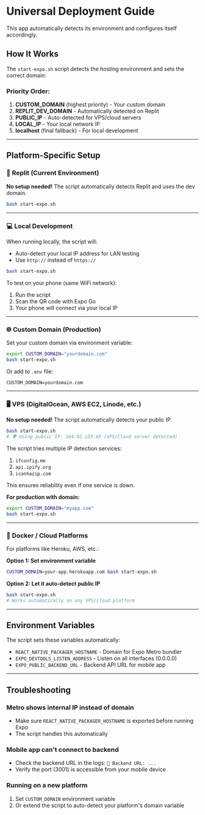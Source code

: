 # Universal Deployment Guide

This app automatically detects its environment and configures itself accordingly.

## How It Works

The `start-expo.sh` script detects the hosting environment and sets the correct domain:

### Priority Order:
1. **CUSTOM_DOMAIN** (highest priority) - Your custom domain
2. **REPLIT_DEV_DOMAIN** - Automatically detected on Replit
3. **PUBLIC_IP** - Auto-detected for VPS/cloud servers
4. **LOCAL_IP** - Your local network IP
5. **localhost** (final fallback) - For local development

---

## Platform-Specific Setup

### 🔵 Replit (Current Environment)
**No setup needed!** The script automatically detects Replit and uses the dev domain.

```bash
bash start-expo.sh
```

---

### 💻 Local Development

When running locally, the script will:
- Auto-detect your local IP address for LAN testing
- Use `http://` instead of `https://`

```bash
bash start-expo.sh
```

To test on your phone (same WiFi network):
1. Run the script
2. Scan the QR code with Expo Go
3. Your phone will connect via your local IP

---

### 🌐 Custom Domain (Production)

Set your custom domain via environment variable:

```bash
export CUSTOM_DOMAIN="yourdomain.com"
bash start-expo.sh
```

Or add to `.env` file:
```
CUSTOM_DOMAIN=yourdomain.com
```

---

### 🖥️ VPS (DigitalOcean, AWS EC2, Linode, etc.)

**No setup needed!** The script automatically detects your public IP.

```bash
bash start-expo.sh
# 🌍 Using public IP: 164.92.123.45 (VPS/Cloud server detected)
```

The script tries multiple IP detection services:
1. `ifconfig.me`
2. `api.ipify.org`
3. `icanhazip.com`

This ensures reliability even if one service is down.

**For production with domain:**
```bash
export CUSTOM_DOMAIN="myapp.com"
bash start-expo.sh
```

---

### 🐳 Docker / Cloud Platforms

For platforms like Heroku, AWS, etc.:

**Option 1: Set environment variable**
```bash
CUSTOM_DOMAIN=your-app.herokuapp.com bash start-expo.sh
```

**Option 2: Let it auto-detect public IP**
```bash
bash start-expo.sh
# Works automatically on any VPS/cloud platform
```

---

## Environment Variables

The script sets these variables automatically:

- `REACT_NATIVE_PACKAGER_HOSTNAME` - Domain for Expo Metro bundler
- `EXPO_DEVTOOLS_LISTEN_ADDRESS` - Listen on all interfaces (0.0.0.0)
- `EXPO_PUBLIC_BACKEND_URL` - Backend API URL for mobile app

---

## Troubleshooting

### Metro shows internal IP instead of domain
- Make sure `REACT_NATIVE_PACKAGER_HOSTNAME` is exported before running Expo
- The script handles this automatically

### Mobile app can't connect to backend
- Check the backend URL in the logs: `📱 Backend URL: ...`
- Verify the port (3001) is accessible from your mobile device

### Running on a new platform
1. Set `CUSTOM_DOMAIN` environment variable
2. Or extend the script to auto-detect your platform's domain variable
